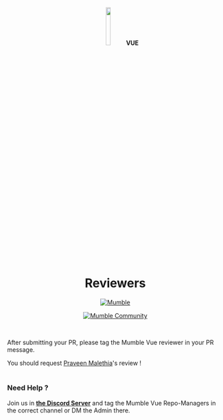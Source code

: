 #

<div align="center">
<img src="https://mumble.dev/apple-touch-icon.png" width="15%">
<b>
<span>
VUE
</span>
</b>
<h1>Reviewers</h1>

<a href="https://mumble-vue.herokuapp.com/">![Mumble](https://img.shields.io/badge/Mumble-Vue-green?style=for-the-badge)</a>

<a href="https://discord.gg/9Du4KUY3dE">![Mumble Community](https://img.shields.io/discord/825371211399692308?label=Mumble%20Community&style=for-the-badge&logo=Discord)</a>

</div>

<br/>

After submitting your PR, please tag the Mumble Vue reviewer in your PR message.

You should request [Praveen Malethia](https://github.com/PraveenMalethia)'s review !
<br/>


#

### Need Help ?

Join us in **[the Discord Server](https://discord.gg/9Du4KUY3dE)** and tag the Mumble Vue Repo-Managers in the correct channel or DM the Admin there.